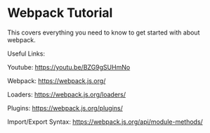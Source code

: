# Webpack Tutorial

This covers everything you need to know to get started with about webpack.

 Useful Links:
 
 Youtube: https://youtu.be/BZG9gSUHmNo
 
 Webpack: https://webpack.js.org/
 
 Loaders: https://webpack.js.org/loaders/
 
 Plugins: https://webpack.js.org/plugins/
 
 Import/Export Syntax: https://webpack.js.org/api/module-methods/